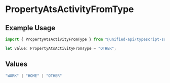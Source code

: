 # PropertyAtsActivityFromType

## Example Usage

```typescript
import { PropertyAtsActivityFromType } from "@unified-api/typescript-sdk/sdk/models/shared";

let value: PropertyAtsActivityFromType = "OTHER";
```

## Values

```typescript
"WORK" | "HOME" | "OTHER"
```